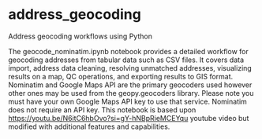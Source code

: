 # address_geocoding
Address geocoding workflows using Python

The geocode_nominatim.ipynb notebook provides a detailed workflow for geocoding addresses from tabular data such as CSV files. It covers data import, address data cleaning, resolving unmatched addresses, visualizing results on a map, QC operations, and exporting results to GIS format. Nominatim and Google Maps API are the primary geocoders used however other ones may be used from the geopy.geocoders library. Please note you must have your own Google Maps API key to use that service. Nominatim does not require an API key. This notebook is based upon https://youtu.be/N6itC6hbOvo?si=gY-hNBpRieMCEYqu youtube video but modified with additional features and capabilities.
